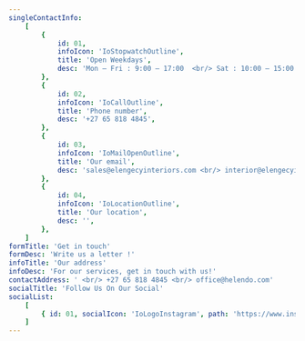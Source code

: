 ```yaml
---
singleContactInfo:
    [
        {
            id: 01,
            infoIcon: 'IoStopwatchOutline',
            title: 'Open Weekdays',
            desc: 'Mon – Fri : 9:00 – 17:00  <br/> Sat : 10:00 – 15:00 <br /> Sun : Closed',
        },
        {
            id: 02,
            infoIcon: 'IoCallOutline',
            title: 'Phone number',
            desc: '+27 65 818 4845',
        },
        {
            id: 03,
            infoIcon: 'IoMailOpenOutline',
            title: 'Our email',
            desc: 'sales@elengecyinteriors.com <br/> interior@elengecyinteriors.com',
        },
        {
            id: 04,
            infoIcon: 'IoLocationOutline',
            title: 'Our location',
            desc: '',
        },
    ]
formTitle: 'Get in touch'
formDesc: 'Write us a letter !'
infoTitle: 'Our address'
infoDesc: 'For our services, get in touch with us!'
contactAddress: ' <br/> +27 65 818 4845 <br/> office@helendo.com'
socialTitle: 'Follow Us On Our Social'
socialList:
    [
        { id: 01, socialIcon: 'IoLogoInstagram', path: 'https://www.instagram.com/elengecy_interiors/' },
    ]
---
```

